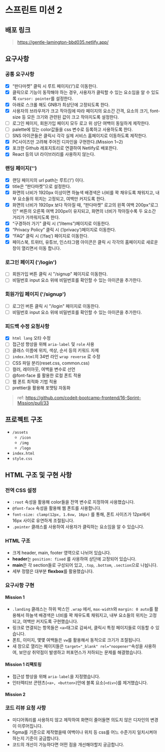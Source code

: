 # 스프린트 미션 2

## 배포 링크

> https://gentle-lamington-bbd035.netlify.app/

## 요구사항

### 공통 요구사항

- [x] “판다마켓” 클릭 시 루트 페이지(‘/’)로 이동한다.
- [x] 클릭으로 기능이 동작해야 하는 경우, 사용자가 클릭할 수 있는 요소임을 알 수 있도록 `cursor: pointer`를 설정한다.
- [x] 아래로 스크롤 해도 GNB가 최상단에 고정되도록 한다.
- [x] 사용자의 브라우저가 크고 작아짐에 따라 페이지의 요소간 간격, 요소의 크기, font-size 등 모든 크기와 관련된 값이 크고 작아지도록 설정한다.
- [ ] 로그인 페이지, 회원가입 페이지 모두 로고 위 상단 여백이 동일하게 제작한다.
- [ ] palette에 있는 color값들을 css 변수로 등록하고 사용하도록 한다.
- [ ] SNS 아이콘들은 클릭시 각각 실제 서비스 홈페이지로 이동하도록 제작한다.
- [x] PC사이즈만 고려해 주어진 디자인을 구현한다.(Mission 1~2)
- [x] 포크한 Github 레포지토리로 연결하여 Netlify로 배포한다.
- [x] React 등의 UI 라이브러리를 사용하지 않는다.

### 랜딩 페이지('\')

- [x] 랜딩 페이지의 url path는 루트(‘/’) 이다.
- [x] title은 “판다마켓”으로 설정한다.
- [x] 화면의 너비가 1920px 이상이면 하늘색 배경색은 너비를 꽉 채우도록 채워지고, 내부 요소들의 위치는 고정되고, 여백만 커지도록 한다.
- [x] 화면의 너비가 1920px 보다 작아질 때, “판다마켓” 로고의 왼쪽 여백 200px“로그인" 버튼의 오른쪽 여백 200px이 유지되고, 화면의 너비가 작아질수록 두 요소간 거리가 가까워지도록 한다.
- [x] “구경하러 가기" 클릭 시 (“/items”)페이지로 이동한다.
- [x] “Privacy Policy” 클릭 시 (‘/privacy’)페이지로 이동한다.
- [x] “FAQ” 클릭 시 (‘/faq’) 페이지로 이동한다.
- [x] 페이스북, 트위터, 유튜브, 인스타그램 아이콘은 클릭 시 각각의 홈페이지로 새로운 창이 열리면서 이동 합니다.

### 로그인 페이지 ('/login')

- [ ] 회원가입 버튼 클릭 시 "/signup" 페이지로 이동한다.
- [ ] 비밀번호 input 요소 위에 비밀번호를 확인할 수 있는 아이콘을 추가한다.

### 회원가입 페이지 ('/signup')

- [ ] 로그인 버튼 클릭 시 "/login" 페이지로 이동한다.
- [ ] 비밀번호 input 요소 위에 비밀번호를 확인할 수 있는 아이콘을 추가한다.

### 피드백 수정 요청사항

- [x] `html lang` 오타 수정
- [ ] 접근성 향상을 위해 `aria-label` 및 `role` 사용
- [ ] 클래스 이름에 위치, 색상, 순서 등의 키워드 자제
- [ ] `index.html`의 34번 라인 `wrap reverse` 로 수정
- [ ] CSS 파일 분리(reset.css, common.css)
- [ ] 컬러, 레이아웃, 여백을 변수로 선언
- [ ] @font-face 를 활용한 로컬 폰트 적용
- [ ] 웹 폰트 최적화 기법 적용
- [ ] prettier을 활용해 포맷팅 자동화

> ref: https://github.com/codeit-bootcamp-frontend/16-Sprint-Mission/pull/33

## 프로젝트 구조

- `/assets`
  - `/icon`
  - `/img`
  - `/logo`
- `index.html`
- `style.css`

## HTML 구조 및 구현 사항

### 전역 CSS 설정

- `:root` 속성을 활용해 color들을 전역 변수로 지정하여 사용했습니다.
- `@font-face` 속성을 활용해 웹 폰트를 사용합니다.
- `font-size: clamp(12px, 1.6vw, 16px)` 를 통해, 폰트 사이즈가 12px에서 16px 사이로 유연하게 조절됩니다.
- `.pointer` 클래스를 사용하여 사용자가 클릭하는 요소임을 알 수 있습니다.

### HTML 구조

- 크게 header, main, footer 영역으로 나뉘어 있습니다.
- **header**는 `position: fixed` 를 사용하여 상단에 고정되어 있습니다.
- **main**은 각 section들로 구성되어 있고, `.top`, `.bottom`, `.section`으로 나뉩니다.
- 세부 정렬은 대부분 **flexbox**를 활용했습니다.

### 요구사항 구현

#### Mission 1

- `.landing` 클래스는 하위 박스인 `.wrap` 에서, `max-width`와 `margin: 0 auto`를 활용해서 하늘색 배경색은 너비를 꽉 채우도록 채워지고, 내부 요소들의 위치는 고정되고, 여백만 커지도록 구현했습니다.
- 링크로 연결되는 항목들은 `<a>`태그로 감싸서, 클릭시 특정 페이지들로 이동할 수 있습니다.
- 폰트, 이미지, 몇몇 여백들은 `vw`를 활용해서 동적으로 크기가 조절됩니다.
- 새 창으로 열리는 페이지들은 `target="_blank" rel="noopener"`속성을 사용하여, 보안상 취약점이 발생하고 퍼포먼스가 저하되는 문제를 해결했습니다.

#### Mission 1 리팩토링

- 접근성 향상을 위해 `aria-label`을 지정했습니다.
- 인터렉티브 콘텐츠(`<a>, <button>`)안에 블록 요소(`<div>`)를 제거했습니다.

#### Mission 2

### 코드 리뷰 요청 사항

- 미디어쿼리를 사용하지 않고 제작하여 화면이 줄어들면 의도치 않은 디자인의 변경이 이루어집니다.
- figma를 기준으로 제작했을때 여백이나 위치 등 css를 어느 수준가지 일치시켜야 하는지 기준이 궁금합니다.
- 코드의 개선이 가능하다면 어떤 점을 개선해야할지 궁금합니다.
